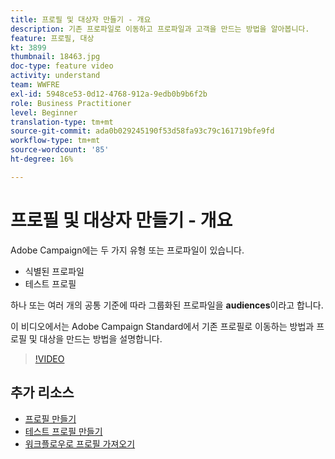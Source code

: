 ```yaml
---
title: 프로필 및 대상자 만들기 - 개요
description: 기존 프로파일로 이동하고 프로파일과 고객을 만드는 방법을 알아봅니다.
feature: 프로필, 대상
kt: 3899
thumbnail: 18463.jpg
doc-type: feature video
activity: understand
team: WWFRE
exl-id: 5948ce53-0d12-4768-912a-9edb0b9b6f2b
role: Business Practitioner
level: Beginner
translation-type: tm+mt
source-git-commit: ada0b029245190f53d58fa93c79c161719bfe9fd
workflow-type: tm+mt
source-wordcount: '85'
ht-degree: 16%

---
```


# 프로필 및 대상자 만들기 - 개요

Adobe Campaign에는 두 가지 유형 또는 프로파일이 있습니다.

* 식별된 프로파일
* 테스트 프로필

하나 또는 여러 개의 공통 기준에 따라 그룹화된 프로파일을 **audiences**&#x200B;이라고 합니다.

이 비디오에서는 Adobe Campaign Standard에서 기존 프로필로 이동하는 방법과 프로필 및 대상을 만드는 방법을 설명합니다.

>[!VIDEO](https://video.tv.adobe.com/v/18463/?quality=12)

## 추가 리소스

* [프로필 만들기](/help/profiles-and-audiences/creating-a-profile.md)
* [테스트 프로필 만들기](/help/profiles-and-audiences/test-profiles.md)
* [워크플로우로 프로필 가져오기](/help/managing-processes-and-data/importing-profiles.md)
